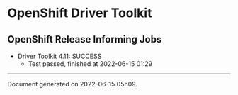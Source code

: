 
OpenShift Driver Toolkit
========================

OpenShift Release Informing Jobs
--------------------------------



* Driver Toolkit 4.11: SUCCESS
  - Test passed, finished at 2022-06-15 01:29






---
Document generated on 2022-06-15 05h09.
